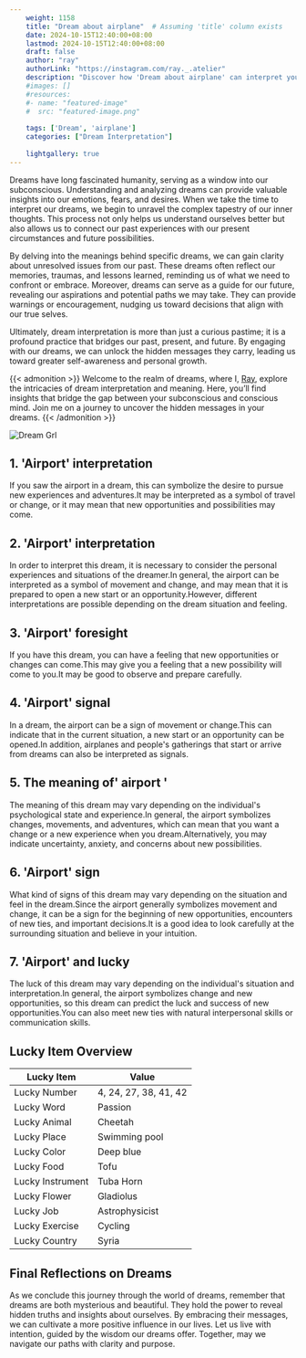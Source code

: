 ```yaml
---
    weight: 1158
    title: "Dream about airplane"  # Assuming 'title' column exists
    date: 2024-10-15T12:40:00+08:00
    lastmod: 2024-10-15T12:40:00+08:00
    draft: false
    author: "ray"
    authorLink: "https://instagram.com/ray._.atelier"
    description: "Discover how 'Dream about airplane' can interpret your future and uncover its significant meanings in your life."
    #images: []
    #resources:
    #- name: "featured-image"
    #  src: "featured-image.png"
    
    tags: ['Dream', 'airplane']
    categories: ["Dream Interpretation"]
    
    lightgallery: true
---
```

    
Dreams have long fascinated humanity, serving as a window into our subconscious. Understanding and analyzing dreams can provide valuable insights into our emotions, fears, and desires. When we take the time to interpret our dreams, we begin to unravel the complex tapestry of our inner thoughts. This process not only helps us understand ourselves better but also allows us to connect our past experiences with our present circumstances and future possibilities.

By delving into the meanings behind specific dreams, we can gain clarity about unresolved issues from our past. These dreams often reflect our memories, traumas, and lessons learned, reminding us of what we need to confront or embrace. Moreover, dreams can serve as a guide for our future, revealing our aspirations and potential paths we may take. They can provide warnings or encouragement, nudging us toward decisions that align with our true selves.

Ultimately, dream interpretation is more than just a curious pastime; it is a profound practice that bridges our past, present, and future. By engaging with our dreams, we can unlock the hidden messages they carry, leading us toward greater self-awareness and personal growth.

{{< admonition >}}
Welcome to the realm of dreams, where I, [Ray](https://instagram.com/ray._.atelier), explore the intricacies of dream interpretation and meaning. Here, you’ll find insights that bridge the gap between your subconscious and conscious mind. Join me on a journey to uncover the hidden messages in your dreams.
{{< /admonition >}}

![Dream Grl](https://cdn.pixabay.com/photo/2017/11/02/03/35/gothic-2910057_1280.jpg "Dream Grl")

## 1. 'Airport' interpretation
If you saw the airport in a dream, this can symbolize the desire to pursue new experiences and adventures.It may be interpreted as a symbol of travel or change, or it may mean that new opportunities and possibilities may come.

## 2. 'Airport' interpretation
In order to interpret this dream, it is necessary to consider the personal experiences and situations of the dreamer.In general, the airport can be interpreted as a symbol of movement and change, and may mean that it is prepared to open a new start or an opportunity.However, different interpretations are possible depending on the dream situation and feeling.

## 3. 'Airport' foresight
If you have this dream, you can have a feeling that new opportunities or changes can come.This may give you a feeling that a new possibility will come to you.It may be good to observe and prepare carefully.

## 4. 'Airport' signal
In a dream, the airport can be a sign of movement or change.This can indicate that in the current situation, a new start or an opportunity can be opened.In addition, airplanes and people's gatherings that start or arrive from dreams can also be interpreted as signals.

## 5. The meaning of' airport '
The meaning of this dream may vary depending on the individual's psychological state and experience.In general, the airport symbolizes changes, movements, and adventures, which can mean that you want a change or a new experience when you dream.Alternatively, you may indicate uncertainty, anxiety, and concerns about new possibilities.

## 6. 'Airport' sign
What kind of signs of this dream may vary depending on the situation and feel in the dream.Since the airport generally symbolizes movement and change, it can be a sign for the beginning of new opportunities, encounters of new ties, and important decisions.It is a good idea to look carefully at the surrounding situation and believe in your intuition.

## 7. 'Airport' and lucky
The luck of this dream may vary depending on the individual's situation and interpretation.In general, the airport symbolizes change and new opportunities, so this dream can predict the luck and success of new opportunities.You can also meet new ties with natural interpersonal skills or communication skills.

## Lucky Item Overview
| Lucky Item          | Value              |
|---------------|--------------------|
| Lucky Number        | 4, 24, 27, 38, 41, 42  |
| Lucky Word          | Passion |
| Lucky Animal        | Cheetah |
| Lucky Place         | Swimming pool     |
| Lucky Color         | Deep blue     |
| Lucky Food          | Tofu      |
| Lucky Instrument    | Tuba Horn |
| Lucky Flower        | Gladiolus    |
| Lucky Job           | Astrophysicist       |
| Lucky Exercise      | Cycling  |
| Lucky Country       | Syria    |


##  Final Reflections on Dreams

As we conclude this journey through the world of dreams, remember that dreams are both mysterious and beautiful. They hold the power to reveal hidden truths and insights about ourselves. By embracing their messages, we can cultivate a more positive influence in our lives. Let us live with intention, guided by the wisdom our dreams offer. Together, may we navigate our paths with clarity and purpose.
